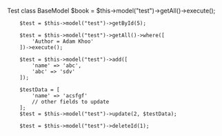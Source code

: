 
Test class BaseModel
        $book = $this->model("test")->getAll()->execute();


        $test = $this->model("test")->getById(5);

        $test = $this->model("test")->getAll()->where([
            'Author = Adam Khoo'
        ])->execute();
        
        $test = $this->model("test")->add([
            'name' => 'abc',
            'abc' => 'sdv'
        ]);

        $testData = [
            'name' => 'acsfgf'
            // other fields to update
        ];
        $test = $this->model("test")->update(2, $testData);

        $test = $this->model("test")->deleteId(1);